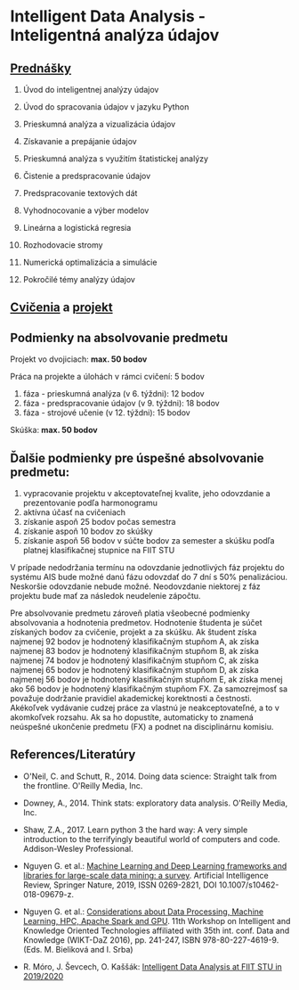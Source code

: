 #  Intelligent Data Analysis - Inteligentná analýza údajov

## [Prednášky](https://github.com/FIIT-IAU/2020-2021/tree/master/prednasky)

1. Úvod do inteligentnej analýzy údajov

2. Úvod do spracovania údajov v jazyku Python

3. Prieskumná analýza a vizualizácia údajov

4. Získavanie a prepájanie údajov

5. Prieskumná analýza s využitím štatistickej analýzy

6. Čistenie a predspracovanie údajov

7. Predspracovanie textových dát

8. Vyhodnocovanie a výber modelov

9. Lineárna a logistická regresia

10. Rozhodovacie stromy

11. Numerická optimalizácia a simulácie

12. Pokročilé témy analýzy údajov



## [Cvičenia](https://github.com/FIIT-IAU/2020-2021/tree/master/cvicenia) a [projekt](https://github.com/FIIT-IAU/2020-2021/tree/master/cvicenia/projekt)



## Podmienky na absolvovanie predmetu
Projekt vo dvojiciach: **max. 50 bodov**

Práca na projekte a úlohách v rámci cvičení: 5 bodov
1. fáza - prieskumná analýza (v 6. týždni): 12 bodov
2. fáza - predspracovanie údajov (v 9. týždni): 18 bodov
3. fáza - strojové učenie (v 12. týždni): 15 bodov

Skúška: **max. 50 bodov**

## Ďalšie podmienky pre úspešné absolvovanie predmetu:
1. vypracovanie projektu v akceptovateľnej kvalite, jeho odovzdanie a prezentovanie podľa harmonogramu
2. aktívna účasť na cvičeniach
3. získanie aspoň 25 bodov počas semestra
4. získanie aspoň 10 bodov zo skúšky
5. získanie aspoň 56 bodov v súčte bodov za semester a skúšku podľa platnej klasifikačnej stupnice na FIIT STU

V prípade nedodržania termínu na odovzdanie jednotlivých fáz projektu do systému AIS bude možné danú fázu odovzdať do 7 dní s 50% penalizáciou. Neskoršie odovzdanie nebude možné. Neodovzdanie niektorej z fáz projektu bude mať za následok neudelenie zápočtu.

Pre absolvovanie predmetu zároveň platia všeobecné podmienky absolvovania a hodnotenia predmetov. Hodnotenie študenta je súčet získaných bodov za cvičenie, projekt  a za skúšku. Ak študent získa najmenej 92 bodov je hodnotený klasifikačným stupňom A, ak získa najmenej 83 bodov je hodnotený klasifikačným stupňom B, ak získa najmenej 74 bodov je hodnotený klasifikačným stupňom C, ak získa najmenej 65 bodov je hodnotený klasifikačným stupňom D, ak získa najmenej 56 bodov je hodnotený klasifikačným stupňom E, ak získa menej ako 56 bodov je hodnotený klasifikačným stupňom FX. Za samozrejmosť sa považuje dodržanie pravidiel akademickej korektnosti a čestnosti. Akékoľvek vydávanie cudzej práce za vlastnú je neakceptovateľné, a to v akomkoľvek rozsahu. Ak sa ho dopustíte, automaticky to znamená neúspešné ukončenie predmetu (FX) a podnet na disciplinárnu komisiu.

References/Literatúry
------------

- O'Neil, C. and Schutt, R., 2014. Doing data science: Straight talk from the frontline. O'Reilly Media, Inc.

- Downey, A., 2014. Think stats: exploratory data analysis. O'Reilly Media, Inc.

- Shaw, Z.A., 2017. Learn python 3 the hard way: A very simple introduction to the terrifyingly beautiful world of computers and code. Addison-Wesley Professional.

- Nguyen G. et al.: [Machine Learning and Deep Learning frameworks and libraries for large-scale data mining: a survey](https://doi.org/10.1007/s10462-018-09679-z). Artificial Intelligence Review, Springer Nature, 2019, ISSN 0269-2821, DOI 10.1007/s10462-018-09679-z.

- Nguyen G. et al.: [Considerations about Data Processing, Machine Learning, HPC, Apache Spark and GPU](https://giangzuzana.github.io/files/2016_WIKT-DaZ.pdf). 11th Workshop on Intelligent and Knowledge Oriented Technologies affiliated with 35th int. conf. Data and Knowledge (WIKT-DaZ 2016), pp. 241-247, ISBN 978-80-227-4619-9. (Eds. M. Bieliková and I. Srba)

- R. Móro, J. Ševcech, O. Kaššák: [Intelligent Data Analysis at FIIT STU in 2019/2020](https://github.com/robom/IAU-2019-2020)
